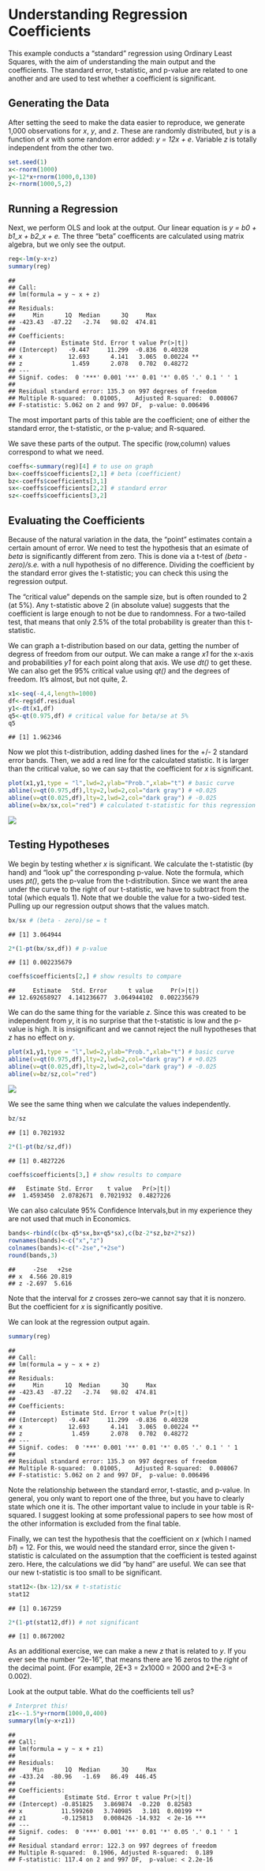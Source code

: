 Understanding Regression Coefficients
================

This example conducts a “standard” regression using Ordinary Least
Squares, with the aim of understanding the main output and the
coefficients. The standard error, t-statistic, and p-value are related to one another and are used to test whether a coefficient is significant.

## Generating the Data

After setting the seed to make the data easier to reproduce, we generate
1,000 observations for *x*, *y*, and *z*. These are randomly
distributed, but *y* is a function of *x* with some random error added:
*y = 12x + e*. Variable *z* is totally independent from the other two.

``` r
set.seed(1)
x<-rnorm(1000)
y<-12*x+rnorm(1000,0,130) 
z<-rnorm(1000,5,2) 
```

## Running a Regression

Next, we perform OLS and look at the output. Our linear equation is *y =
b0 + b1_x + b2_x + e.* The three “beta” coefficents are calculated using
matrix algebra, but we only see the output.

``` r
reg<-lm(y~x+z)
summary(reg)
```

    ## 
    ## Call:
    ## lm(formula = y ~ x + z)
    ## 
    ## Residuals:
    ##     Min      1Q  Median      3Q     Max 
    ## -423.43  -87.22   -2.74   98.02  474.81 
    ## 
    ## Coefficients:
    ##             Estimate Std. Error t value Pr(>|t|)   
    ## (Intercept)   -9.447     11.299  -0.836  0.40328   
    ## x             12.693      4.141   3.065  0.00224 **
    ## z              1.459      2.078   0.702  0.48272   
    ## ---
    ## Signif. codes:  0 '***' 0.001 '**' 0.01 '*' 0.05 '.' 0.1 ' ' 1
    ## 
    ## Residual standard error: 135.3 on 997 degrees of freedom
    ## Multiple R-squared:  0.01005,    Adjusted R-squared:  0.008067 
    ## F-statistic: 5.062 on 2 and 997 DF,  p-value: 0.006496

The most important parts of this table are the coefficient; one of
either the standard error, the t-statistic, or the p-value; and
R-squared.

We save these parts of the output. The specific (row,column) values
correspond to what we need.

``` r
coeffs<-summary(reg)[4] # to use on graph
bx<-coeffs$coefficients[2,1] # beta (coefficient)
bz<-coeffs$coefficients[3,1]
sx<-coeffs$coefficients[2,2] # standard error
sz<-coeffs$coefficients[3,2]
```

## Evaluating the Coefficients

Because of the natural variation in the data, the “point” estimates
contain a certain amount of error. We need to test the hypothesis that
an esimate of *beta* is significantly different from zero. This is done
via a t-test of *(beta - zero)/s.e.* with a null hypothesis of no
difference. Dividing the coefficient by the standard error gives the
t-statistic; you can check this using the regression output.

The “critical value” depends on the sample size, but is often rounded to
2 (at 5%). Any t-statistic above 2 (in absolute value) suggests that the
coefficient is large enough to not be due to randomness. For a
two-tailed test, that means that only 2.5% of the total probability is
greater than this t-statistic.

We can graph a t-distribution based on our data, getting the number of
degress of freedom from our output. We can make a range *x1* for the
x-axis and probabilities *y1* for each point along that axis. We use
*dt()* to get these. We can also get the 95% critical value using *qt()*
and the degrees of freedom. It’s almost, but not quite, 2.

``` r
x1<-seq(-4,4,length=1000)
df<-reg$df.residual
y1<-dt(x1,df)
q5<-qt(0.975,df) # critical value for beta/se at 5%
q5
```

    ## [1] 1.962346

Now we plot this t-distribution, adding dashed lines for the +/- 2
standard error bands. Then, we add a red line for the calculated
statistic. It is larger than the critical value, so we can say that the
coefficient for *x* is significant.

``` r
plot(x1,y1,type = "l",lwd=2,ylab="Prob.",xlab="t") # basic curve
abline(v=qt(0.975,df),lty=2,lwd=2,col="dark gray") # +0.025
abline(v=qt(0.025,df),lty=2,lwd=2,col="dark gray") # -0.025
abline(v=bx/sx,col="red") # calculated t-statistic for this regression
```

![](310_Regression_Coefficients_files/figure-gfm/unnamed-chunk-6-1.png)<!-- -->

## Testing Hypotheses

We begin by testing whether *x* is significant. We calculate the
t-statistic (by hand) and “look up” the corresponding p-value. Note the
formula, which uses *pt()*, gets the p-value from the t-distribution.
Since we want the area under the curve to the right of our t-statistic,
we have to subtract from the total (which equals 1). Note that we double
the value for a two-sided test. Pulling up our regression output shows
that the values match.

``` r
bx/sx # (beta - zero)/se = t
```

    ## [1] 3.064944

``` r
2*(1-pt(bx/sx,df)) # p-value
```

    ## [1] 0.002235679

``` r
coeffs$coefficients[2,] # show results to compare
```

    ##     Estimate   Std. Error      t value     Pr(>|t|) 
    ## 12.692658927  4.141236677  3.064944102  0.002235679

We can do the same thing for the variable *z*. Since this was created to
be independent from *y*, it is no surprise that the t-statistic is low
and the p-value is high. It is insignificant and we cannot reject the
null hypotheses that *z* has no effect on *y*.

``` r
plot(x1,y1,type = "l",lwd=2,ylab="Prob.",xlab="t") # basic curve
abline(v=qt(0.975,df),lty=2,lwd=2,col="dark gray") # +0.025
abline(v=qt(0.025,df),lty=2,lwd=2,col="dark gray") # -0.025
abline(v=bz/sz,col="red")
```

![](310_Regression_Coefficients_files/figure-gfm/unnamed-chunk-8-1.png)<!-- -->

We see the same thing when we calculate the values independently.

``` r
bz/sz
```

    ## [1] 0.7021932

``` r
2*(1-pt(bz/sz,df))
```

    ## [1] 0.4827226

``` r
coeffs$coefficients[3,] # show results to compare
```

    ##   Estimate Std. Error    t value   Pr(>|t|) 
    ##  1.4593450  2.0782671  0.7021932  0.4827226

We can also calculate 95% Confidence Intervals,but in my experience they
are not used that much in Economics.

``` r
bands<-rbind(c(bx-q5*sx,bx+q5*sx),c(bz-2*sz,bz+2*sz))
rownames(bands)<-c("x","z")
colnames(bands)<-c("-2se","+2se")
round(bands,3)
```

    ##     -2se   +2se
    ## x  4.566 20.819
    ## z -2.697  5.616

Note that the interval for *z* crosses zero–we cannot say that it is
nonzero. But the coefficient for *x* is significantly positive.

We can look at the regression output again.

``` r
summary(reg)
```

    ## 
    ## Call:
    ## lm(formula = y ~ x + z)
    ## 
    ## Residuals:
    ##     Min      1Q  Median      3Q     Max 
    ## -423.43  -87.22   -2.74   98.02  474.81 
    ## 
    ## Coefficients:
    ##             Estimate Std. Error t value Pr(>|t|)   
    ## (Intercept)   -9.447     11.299  -0.836  0.40328   
    ## x             12.693      4.141   3.065  0.00224 **
    ## z              1.459      2.078   0.702  0.48272   
    ## ---
    ## Signif. codes:  0 '***' 0.001 '**' 0.01 '*' 0.05 '.' 0.1 ' ' 1
    ## 
    ## Residual standard error: 135.3 on 997 degrees of freedom
    ## Multiple R-squared:  0.01005,    Adjusted R-squared:  0.008067 
    ## F-statistic: 5.062 on 2 and 997 DF,  p-value: 0.006496

Note the relationship between the standard error, t-stastic, and
p-value. In general, you only want to report one of the three, but you
have to clearly state which one it is. The other important value to
include in your table is R-squared. I suggest looking at some
professional papers to see how most of the other information is excluded
from the final table.

Finally, we can test the hypothesis that the coefficient on *x* (which I
named *b1*) = 12. For this, we would need the standard error, since the
given t-statistic is calculated on the assumption that the coefficient
is tested against zero. Here, the calculations we did “by hand” are
useful. We can see that our new t-statistic is too small to be
significant.

``` r
stat12<-(bx-12)/sx # t-statistic
stat12
```

    ## [1] 0.167259

``` r
2*(1-pt(stat12,df)) # not significant
```

    ## [1] 0.8672002

As an additional exercise, we can make a new *z* that is related to *y*.
If you ever see the number “2e-16”, that means there are 16 zeros to the
*right* of the decimal point. (For example, 2E+3 = 2x1000 = 2000 and
2\*E-3 = 0.002).

Look at the output table. What do the coefficients tell us?

``` r
# Interpret this!
z1<--1.5*y+rnorm(1000,0,400) 
summary(lm(y~x+z1))
```

    ## 
    ## Call:
    ## lm(formula = y ~ x + z1)
    ## 
    ## Residuals:
    ##     Min      1Q  Median      3Q     Max 
    ## -433.24  -80.96   -1.69   86.49  446.45 
    ## 
    ## Coefficients:
    ##              Estimate Std. Error t value Pr(>|t|)    
    ## (Intercept) -0.851825   3.869874  -0.220  0.82583    
    ## x           11.599260   3.740985   3.101  0.00199 ** 
    ## z1          -0.125813   0.008426 -14.932  < 2e-16 ***
    ## ---
    ## Signif. codes:  0 '***' 0.001 '**' 0.01 '*' 0.05 '.' 0.1 ' ' 1
    ## 
    ## Residual standard error: 122.3 on 997 degrees of freedom
    ## Multiple R-squared:  0.1906, Adjusted R-squared:  0.189 
    ## F-statistic: 117.4 on 2 and 997 DF,  p-value: < 2.2e-16
